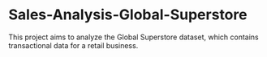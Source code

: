 # Sales-Analysis-Global-Superstore
This project aims to analyze the Global Superstore dataset, which contains transactional data for a retail business. 
